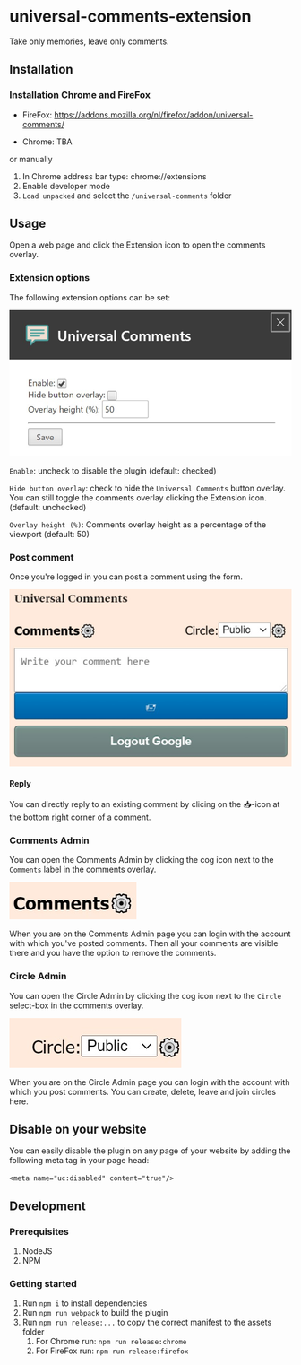 # universal-comments-extension

Take only memories, leave only comments.

## Installation

### Installation Chrome and FireFox

-   FireFox: https://addons.mozilla.org/nl/firefox/addon/universal-comments/

-   Chrome: TBA

or manually

1. In Chrome address bar type: chrome://extensions
1. Enable developer mode
1. `Load unpacked` and select the `/universal-comments` folder

## Usage

Open a web page and click the Extension icon to open the comments overlay.

### Extension options

The following extension options can be set:

![Extension options](https://github.com/willemliu/universal-comments-plugin/blob/master/screenshots/options.jpg?raw=true "Extension options")

`Enable`: uncheck to disable the plugin (default: checked)

`Hide button overlay`: check to hide the `Universal Comments` button overlay. You can still toggle the comments overlay clicking the Extension icon. (default: unchecked)

`Overlay height (%)`: Comments overlay height as a percentage of the viewport (default: 50)

### Post comment

Once you're logged in you can post a comment using the form.

![Comment form](https://github.com/willemliu/universal-comments-plugin/blob/master/screenshots/CommentForm.jpg?raw=true "Comment form")

#### Reply

You can directly reply to an existing comment by clicing on the 📥-icon at the bottom right corner of a comment.

### Comments Admin

You can open the Comments Admin by clicking the cog icon next to the `Comments` label in the comments overlay.

![Comments Admin](https://github.com/willemliu/universal-comments-plugin/blob/master/screenshots/CommentsSettingsIcon.jpg?raw=true "Comments Admin")

When you are on the Comments Admin page you can login with the account with which you've posted comments.
Then all your comments are visible there and you have the option to remove the comments.

### Circle Admin

You can open the Circle Admin by clicking the cog icon next to the `Circle` select-box in the comments overlay.

![Circle Admin](https://github.com/willemliu/universal-comments-plugin/blob/master/screenshots/CircleSettingsIcon.jpg?raw=true "Circle Admin")

When you are on the Circle Admin page you can login with the account with which you post comments.
You can create, delete, leave and join circles here.

## Disable on your website

You can easily disable the plugin on any page of your website by adding the following meta tag in your page head:

`<meta name="uc:disabled" content="true"/>`

## Development

### Prerequisites

1. NodeJS
1. NPM

### Getting started

1. Run `npm i` to install dependencies
1. Run `npm run webpack` to build the plugin
1. Run `npm run release:...` to copy the correct manifest to the assets folder
    1. For Chrome run: `npm run release:chrome`
    1. For FireFox run: `npm run release:firefox`
